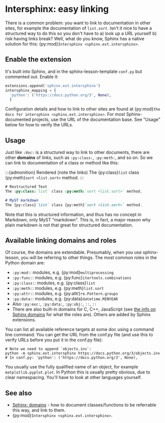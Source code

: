 # Intersphinx: easy linking

There is a common problem: you want to link to documentation in other
sites, for example the documentation of `list.sort`.  Isn't it nice
to have a structured way to do this so you don't have to a) look up a
URL yourself b) risk having links break?  Well, what do you know,
Sphinx has a native solution for this: {py:mod}`Intersphinx
<sphinx.ext.intersphinx>`.

## Enable the extension

It's built into Sphinx, and in the sphinx-lesson-template `conf.py` but
commented out.  Enable it:

```python
extensions.append('sphinx.ext.intersphinx')
intersphinx_mapping = {
  'python': ('https://docs.python.org/3', None),
  }
```

Configuration details and how to link to other sites are found at
{py:mod}`the docs for intersphinx <sphinx.ext.intersphinx>`.
For most Sphinx-documented projects, use the URL of the documentation
base.  See "Usage" below for how to verify the URLs.

## Usage

Just like `:doc:` is a structured way to link to other documents,
there are other **domains** of links, such as `:py:class:`,
`:py:meth:`, and so on.  So we can link to documentation of a class
or method like this:

:::{admonition} Rendered (note the links)
The {py:class}`list` class {py:meth}`sort <list.sort>` method.
:::

```rst
# Restructured Text
The :py:class:`list` class :py:meth:`sort <list.sort>` method.
```

```md
# MyST markdown
The {py:class}`list` class {py:meth}`sort <list.sort>` method.
```

Note that this is structured information, and thus has no concept in
Markdown, only MyST "markdown".  This is, in fact, a major reason why
plain markdown is not that great for structured documentation.

## Available linking domains and roles

Of course, the domains are extendable.  Presumably, when you use
sphinx-lesson, you will be referring to other things.  The most
common roles in the Python domain are:

- `:py:mod:`: modules, e.g. {py:mod}`multiprocessing`
- `:py:func:`: modules, e.g. {py:func}`itertools.combinations`
- `:py:class:`: modules, e.g. {py:class}`list`
- `:py:meth:`: modules, e.g. {py:meth}`list.sort`
- `:py:attr:`: modules, e.g. {py:attr}`re.Pattern.groups`
- `:py:data:`: modules, e.g. {py:data}`datetime.MINYEAR`
- Also `:py:exc:`, `:py:data:`, `:py:obj:`, `::`, `::`
- There are also built-in domains for C, C++, JavaScript (see
  [the info on Sphinx domains](https://www.sphinx-doc.org/en/master/usage/restructuredtext/directives.html) for what the roles are).
  Others are  added by Sphinx extensions.

You can list all available reference targets at some doc using a
command line command.  You can get the URL from the conf.py file (and
use this to verify URLs before you put it in the conf.py file):

```shell
# Note we need to append `objects.inv`:
python -m sphinx.ext.intersphinx https://docs.python.org/3/objects.inv
# In conf.py: 'python': ('https://docs.python.org/3', None),
```

You usually use the fully qualified name of an object, for example
`matplotlib.pyplot.plot`.  In Python this is usually pretty obvious,
due to clear namespacing.  You'll have to look at other languages
yourself.

## See also

- [Sphinx: domains](https://www.sphinx-doc.org/en/master/usage/restructuredtext/directives.html) - how to
  document classes/functions to be referrable this way, and link to them.
- {py:mod}`Intersphinx <sphinx.ext.intersphinx>`.
